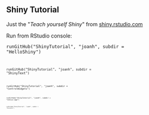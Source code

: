 ## Shiny Tutorial
Just the "*Teach yourself Shiny*" from [shiny.rstudio.com](http://shiny.rstudio.com/tutorial/)

Run from RStudio console:

<code>runGitHub("ShinyTutorial", "joanh", subdir = "HelloShiny")<code>  

<code>runGitHub("ShinyTutorial", "joanh", subdir = "ShinyText")<code>  

<code>runGitHub("ShinyTutorial", "joanh", subdir = "ControlWidgets")<code>  

<code>runGitHub("ShinyTutorial", "joanh", subdir = "Census-app")<code>  

<code>runGitHub("ShinyTutorial", "joanh", subdir = "StockVis")<code>  
